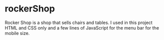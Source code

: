 # rockerShop
Rocker Shop is a shop that sells chairs and tables.
I used in this project HTML and CSS only and a few lines of JavaScript for the menu bar for the mobile size.

